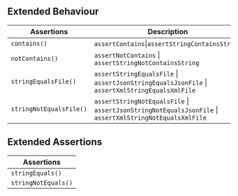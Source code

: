 ## Extended Behaviour
| Assertions              | Description |
| ----------------------- | ----------- |
| `contains()`            | `assertContains`\|`assertStringContainsString` |
| `notContains()`         | `assertNotContains` \| `assertStringNotContainsString` |
| `stringEqualsFile()`    | `assertStringEqualsFile` \| `assertJsonStringEqualsJsonFile` \| `assertXmlStringEqualsXmlFile` |
| `stringNotEqualsFile()` | `assertStringNotEqualsFile` \| `assertJsonStringNotEqualsJsonFile` \| `assertXmlStringNotEqualsXmlFile` |

## Extended Assertions 
| Assertions              |
| ----------------------- | 
| `stringEquals()`        | 
| `stringNotEquals()`     | 
